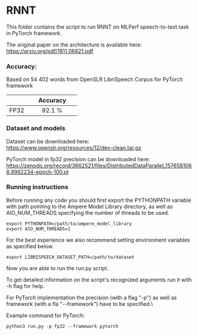 # RNNT

This folder contains the script to run RNNT on MLPerf speech-to-text task in PyTorch framework.

The original paper on the architecture is available here: https://arxiv.org/pdf/1811.06621.pdf


### Accuracy:

Based on 54 402 words from OpenSLR LibriSpeech Corpus for PyTorch framework

|   | &nbsp;&nbsp;&nbsp;&nbsp; Accuracy &nbsp;&nbsp;&nbsp;&nbsp;  |
|:---:|:---:|
| FP32  | 92.1 %  |


### Dataset and models

Dataset can be downloaded here: https://www.openslr.org/resources/12/dev-clean.tar.gz

PyTorch model in fp32 precision can be downloaded here: https://zenodo.org/record/3662521/files/DistributedDataParallel_1576581068.9962234-epoch-100.pt

### Running instructions

Before running any code you should first export the PYTHONPATH variable with path pointing to the Ampere Model Library directory,
as well as AIO_NUM_THREADS specifying the number of threads to be used.

```
export PYTHONPATH=/path/to/ampere_model_library
export AIO_NUM_THREADS=1
```

For the best experience we also recommend setting environment variables as specified below.

```
export LIBRISPEECH_DATASET_PATH=/path/to/dataset
```

Now you are able to run the run.py script. 

To get detailed information on the script's recognized arguments run it with -h flag for help.

For PyTorch implementation the precision (with a flag "-p") as well as framework (with a fla "--framework") have to be specified.\

Example command for PyTorch:

```
python3 run.py -p fp32 --framework pytorch
```
